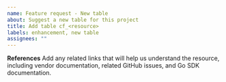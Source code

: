 ```yaml
---
name: Feature request - New table
about: Suggest a new table for this project
title: Add table cf_<resource>
labels: enhancement, new table
assignees: ""
---
```


**References**
Add any related links that will help us understand the resource, including vendor documentation, related GitHub issues, and Go SDK documentation.
